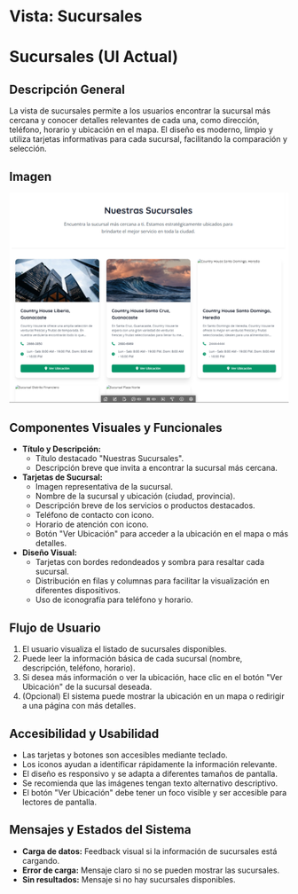 # Vista: Sucursales

# Sucursales (UI Actual)

## Descripción General
La vista de sucursales permite a los usuarios encontrar la sucursal más cercana y conocer detalles relevantes de cada una, como dirección, teléfono, horario y ubicación en el mapa. El diseño es moderno, limpio y utiliza tarjetas informativas para cada sucursal, facilitando la comparación y selección.

## Imagen
![Página de Sucursales de Frumusa](./vistas_images/sucursales.png)

## Componentes Visuales y Funcionales
- **Título y Descripción:**
  - Título destacado "Nuestras Sucursales".
  - Descripción breve que invita a encontrar la sucursal más cercana.
- **Tarjetas de Sucursal:**
  - Imagen representativa de la sucursal.
  - Nombre de la sucursal y ubicación (ciudad, provincia).
  - Descripción breve de los servicios o productos destacados.
  - Teléfono de contacto con icono.
  - Horario de atención con icono.
  - Botón "Ver Ubicación" para acceder a la ubicación en el mapa o más detalles.
- **Diseño Visual:**
  - Tarjetas con bordes redondeados y sombra para resaltar cada sucursal.
  - Distribución en filas y columnas para facilitar la visualización en diferentes dispositivos.
  - Uso de iconografía para teléfono y horario.

## Flujo de Usuario
1. El usuario visualiza el listado de sucursales disponibles.
2. Puede leer la información básica de cada sucursal (nombre, descripción, teléfono, horario).
3. Si desea más información o ver la ubicación, hace clic en el botón "Ver Ubicación" de la sucursal deseada.
4. (Opcional) El sistema puede mostrar la ubicación en un mapa o redirigir a una página con más detalles.

## Accesibilidad y Usabilidad
- Las tarjetas y botones son accesibles mediante teclado.
- Los iconos ayudan a identificar rápidamente la información relevante.
- El diseño es responsivo y se adapta a diferentes tamaños de pantalla.
- Se recomienda que las imágenes tengan texto alternativo descriptivo.
- El botón "Ver Ubicación" debe tener un foco visible y ser accesible para lectores de pantalla.

## Mensajes y Estados del Sistema
- **Carga de datos:** Feedback visual si la información de sucursales está cargando.
- **Error de carga:** Mensaje claro si no se pueden mostrar las sucursales.
- **Sin resultados:** Mensaje si no hay sucursales disponibles.
